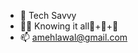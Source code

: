 - 🌱 Tech Savvy
- 🧑‍💻 Knowing it all🧘+🏹+🎯
- 📫 amehlawal@gmail.com

<!---
Amehlawal/Amehlawal is a ✨ special ✨ repository because its `README.md` (this file) appears on your GitHub profile.
You can click the Preview link to take a look at your changes.
--->
